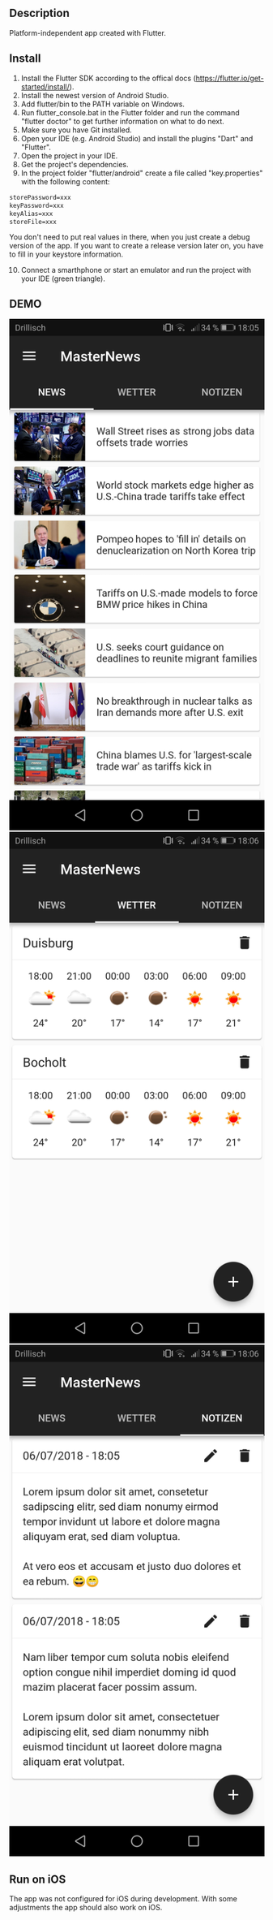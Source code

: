## Description
Platform-independent app created with Flutter.

## Install

1) Install the Flutter SDK according to the offical docs (https://flutter.io/get-started/install/).
2) Install the newest version of Android Studio.
3) Add flutter/bin to the PATH variable on Windows.
4) Run flutter_console.bat in the Flutter folder and run the command "flutter doctor" to get further information on what to do next.
5) Make sure you have Git installed.
6) Open your IDE (e.g. Android Studio) and install the plugins "Dart" and "Flutter".
7) Open the project in your IDE.
8) Get the project's dependencies.
9) In the project folder "flutter/android" create a file called "key.properties" with the following content:
```
storePassword=xxx
keyPassword=xxx
keyAlias=xxx
storeFile=xxx
```
You don't need to put real values in there, when you just create a debug version of the app. If you want to create a release version later on, you have to fill in your keystore information.

10) Connect a smarthphone or start an emulator and run the project with your IDE (green triangle).

## DEMO

![Screen1](https://raw.githubusercontent.com/Maxeh/markdown/master/MasterNews/Flutter/demo1.jpg)
![Screen1](https://raw.githubusercontent.com/Maxeh/markdown/master/MasterNews/Flutter/demo2.jpg)
![Screen1](https://raw.githubusercontent.com/Maxeh/markdown/master/MasterNews/Flutter/demo3.jpg)

## Run on iOS

The app was not configured for iOS during development. With some adjustments the app should also work on iOS.
